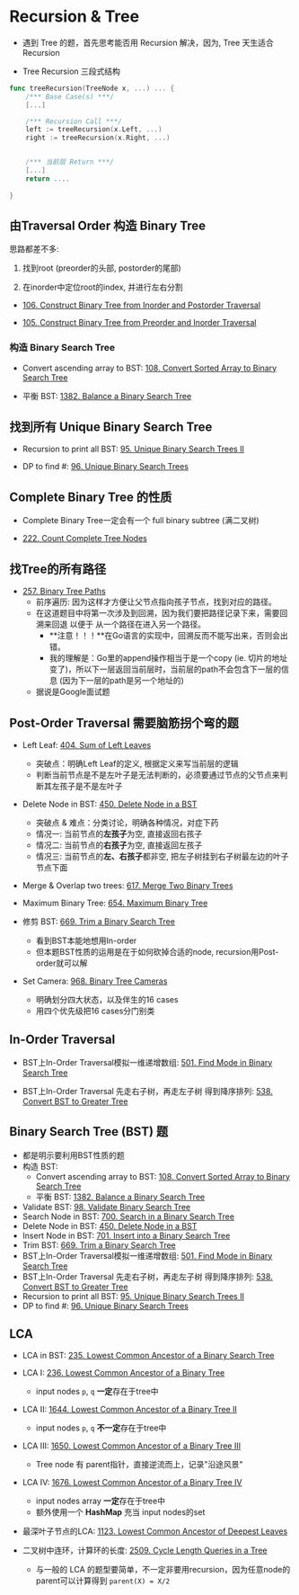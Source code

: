 # Recursion & Tree

* 遇到 Tree 的题，首先思考能否用 Recursion 解决，因为, Tree 天生适合 Recursion

* Tree Recursion 三段式结构
```go
func treeRecursion(TreeNode x, ...) ... {
    /*** Base Case(s) ***/
    [...]

    /*** Recursion Call ***/
    left := treeRecursion(x.Left, ...)
    right := treeRecursion(x.Right, ...)


    /*** 当前层 Return ***/
    [...]
    return ....
    
}
```

## 由Traversal Order 构造 Binary Tree

思路都差不多:

1. 找到root (preorder的头部, postorder的尾部)

2. 在inorder中定位root的index, 并进行左右分割

* [106. Construct Binary Tree from Inorder and Postorder Traversal](https://leetcode.com/problems/construct-binary-tree-from-inorder-and-postorder-traversal/)

* [105. Construct Binary Tree from Preorder and Inorder Traversal](https://leetcode.com/problems/construct-binary-tree-from-preorder-and-inorder-traversal/)




### **构造 Binary Search Tree**

* Convert ascending array to BST: [108. Convert Sorted Array to Binary Search Tree](https://leetcode.com/problems/convert-sorted-array-to-binary-search-tree/)

* 平衡 BST: [1382. Balance a Binary Search Tree](https://leetcode.com/problems/balance-a-binary-search-tree/description/)




## 找到所有 Unique Binary Search Tree

* Recursion to print all BST: [95. Unique Binary Search Trees II](https://leetcode.com/problems/unique-binary-search-trees-ii/)

* DP to find #: [96. Unique Binary Search Trees](https://leetcode.com/problems/unique-binary-search-trees/)




## Complete Binary Tree 的性质

* Complete Binary Tree一定会有一个 full binary subtree (满二叉树)

* [222. Count Complete Tree Nodes](https://leetcode.com/problems/count-complete-tree-nodes/)




## 找Tree的所有路径

* [257. Binary Tree Paths](https://leetcode.com/problems/binary-tree-paths/)
    * 前序遍历: 因为这样才方便让父节点指向孩子节点，找到对应的路径。
    * 在这道题目中将第一次涉及到回溯，因为我们要把路径记录下来，需要回溯来回退 以便于 从一个路径在进入另一个路径。
        * **注意！！！**在Go语言的实现中，回溯反而不能写出来，否则会出错。
        * 我的理解是：Go里的append操作相当于是一个copy (ie. 切片的地址变了)，所以下一层返回当前层时，当前层的path不会包含下一层的信息 (因为下一层的path是另一个地址的)
    * 据说是Google面试题




## Post-Order Traversal 需要脑筋拐个弯的题

* Left Leaf: [404. Sum of Left Leaves](https://leetcode.com/problems/sum-of-left-leaves/)
    * 突破点：明确Left Leaf的定义, 根据定义来写当前层的逻辑
    * 判断当前节点是不是左叶子是无法判断的，必须要通过节点的父节点来判断其左孩子是不是左叶子

* Delete Node in BST: [450. Delete Node in a BST](https://leetcode.com/problems/delete-node-in-a-bst/)
    * 突破点 & 难点：分类讨论，明确各种情况，对症下药
    * 情况一: 当前节点的**左孩子**为空, 直接返回右孩子
    * 情况二: 当前节点的**右孩子**为空, 直接返回左孩子
    * 情况三: 当前节点的**左、右孩子**都非空, 把左子树挂到右子树最左边的叶子节点下面

* Merge & Overlap two trees: [617. Merge Two Binary Trees](https://leetcode.com/problems/merge-two-binary-trees/)

* Maximum Binary Tree: [654. Maximum Binary Tree](https://leetcode.com/problems/maximum-binary-tree/)

* 修剪 BST: [669. Trim a Binary Search Tree](https://leetcode.com/problems/trim-a-binary-search-tree/)
    * 看到BST本能地想用In-order
    * 但本题BST性质的运用是在于如何砍掉合适的node, recursion用Post-order就可以解

* Set Camera: [968. Binary Tree Cameras](https://leetcode.com/problems/binary-tree-cameras/description/)
    * 明确划分四大状态，以及伴生的16 cases
    * 用四个优先级把16 cases分门别类





## In-Order Traversal

* BST上In-Order Traversal模拟一维递增数组: [501. Find Mode in Binary Search Tree](https://leetcode.com/problems/find-mode-in-binary-search-tree/)

* BST上In-Order Traversal 先走右子树，再走左子树 得到降序排列: [538. Convert BST to Greater Tree](https://leetcode.com/problems/convert-bst-to-greater-tree/)

## Binary Search Tree (BST) 题
* 都是明示要利用BST性质的题
* 构造 BST:
    * Convert ascending array to BST: [108. Convert Sorted Array to Binary Search Tree](https://leetcode.com/problems/convert-sorted-array-to-binary-search-tree/)
    * 平衡 BST: [1382. Balance a Binary Search Tree](https://leetcode.com/problems/balance-a-binary-search-tree/description/)
* Validate BST: [98. Validate Binary Search Tree](https://leetcode.com/problems/validate-binary-search-tree/)
* Search Node in BST: [700. Search in a Binary Search Tree](https://leetcode.com/problems/search-in-a-binary-search-tree/)
* Delete Node in BST: [450. Delete Node in a BST](https://leetcode.com/problems/delete-node-in-a-bst/)
* Insert Node in BST: [701. Insert into a Binary Search Tree](https://leetcode.com/problems/insert-into-a-binary-search-tree/)
* Trim BST: [669. Trim a Binary Search Tree](https://leetcode.com/problems/trim-a-binary-search-tree/)
* BST上In-Order Traversal模拟一维递增数组: [501. Find Mode in Binary Search Tree](https://leetcode.com/problems/find-mode-in-binary-search-tree/)
* BST上In-Order Traversal 先走右子树，再走左子树 得到降序排列: [538. Convert BST to Greater Tree](https://leetcode.com/problems/convert-bst-to-greater-tree/)
* Recursion to print all BST: [95. Unique Binary Search Trees II](https://leetcode.com/problems/unique-binary-search-trees-ii/)
* DP to find #: [96. Unique Binary Search Trees](https://leetcode.com/problems/unique-binary-search-trees/)


## LCA
* LCA in BST: [235. Lowest Common Ancestor of a Binary Search Tree](https://leetcode.com/problems/lowest-common-ancestor-of-a-binary-search-tree/)

* LCA I: [236. Lowest Common Ancestor of a Binary Tree](https://leetcode.com/problems/lowest-common-ancestor-of-a-binary-tree/)
    * input nodes `p`, `q` **一定**存在于tree中

* LCA II: [1644. Lowest Common Ancestor of a Binary Tree II](https://leetcode.ca/all/1644.html)
    * input nodes `p`, `q` **不一定**存在于tree中

* LCA III: [1650. Lowest Common Ancestor of a Binary Tree III](https://iamageek.medium.com/leetcode-1650-lowest-common-ancestor-of-a-binary-tree-iii-6d008b93376c)
    * Tree node 有 parent指针，直接逆流而上，记录"沿途风景"

* LCA IV: [1676. Lowest Common Ancestor of a Binary Tree IV](https://zhenchaogan.gitbook.io/leetcode-solution/leetcode-1676-lowest-common-ancestor-of-a-binary-tree-iv)
    * input nodes array **一定**存在于tree中
    * 额外使用一个 **HashMap** 充当 input nodes的set

* 最深叶子节点的LCA: [1123. Lowest Common Ancestor of Deepest Leaves](https://leetcode.com/problems/lowest-common-ancestor-of-deepest-leaves/description/)

* 二叉树中连环，计算环的长度: [2509. Cycle Length Queries in a Tree](https://leetcode.com/problems/cycle-length-queries-in-a-tree/description/)
    * 与一般的 LCA 的题型要简单，不一定非要用recursion，因为任意node的parent可以计算得到 `parent(X) = X/2`
